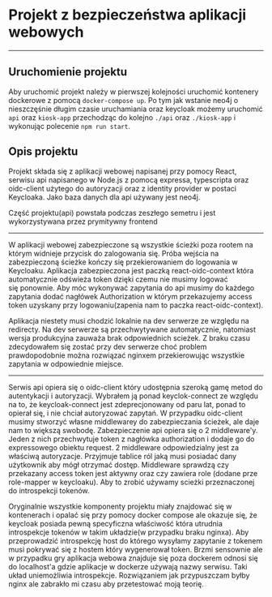 # Projekt z bezpieczeństwa aplikacji webowych

---

## Uruchomienie projektu

Aby uruchomić projekt należy w pierwszej kolejności uruchomić kontenery dockerowe z pomocą `docker-compose up`. Po tym jak wstanie neo4j o nieszczęśnie długim czasie uruchamiania oraz keycloak możemy uruchomić `api` oraz `kiosk-app` przechodząc do kolejno `./api` oraz `./kiosk-app` i wykonując polecenie `npm run start`.

## Opis projektu

Projekt składa się z aplikacji webowej napisanej przy pomocy React, serwisu api napisanego w Node.js z pomocą expressa, typescripta oraz oidc-client użytego do autoryzacji oraz z identity provider w postaci Keycloaka. Jako baza danych dla api używany jest neo4j.

Część projektu(api) powstała podczas zeszłego semetru i jest wykorzystywana przez prymitywny frontend

---

W aplikacji webowej zabezpieczone są wszystkie ścieżki poza rootem na którym widnieje przycisk do zalogowania się. Próba wejścia na zabezpieczoną ścieżke kończy się przekierowaniem do logowania w Keycloaku. Aplikacja zabezpieczona jest paczką react-oidc-context która automatycznie odświeża token dzięki czemu nie musimy logować się ponownie. Aby móc wykonywać zapytania do api musimy do każdego zapytania dodać nagłówek Authorization w którym przekazujemy access token uzyskany przy logowaniu(zapenia nam to paczka react-oidc-context).

Aplikacja niestety musi chodzić lokalnie na dev serwerze ze względu na redirecty. Na dev serwerze są przechwytywane automatycznie, natomiast wersja produkcyjna zauważa brak odpowiednich scieżek. Z braku czasu zdecydowałem się zostać przy dev serwerze choć problem prawdopodobnie można rozwiązać nginxem przekierowując wszystkie zapytania w odpowiednie miejsce.

---

Serwis api opiera się o oidc-client który udostępnia szeroką gamę metod do autentykacji i autoryzacji. Wybrałem ją ponad keyclok-connect ze względu na to, że keycloak-connect jest zdeprecjonowany od paru lat, ponad to opierał się, i nie chciał autoryzować zapytań. W przypadku oidc-client musimy stworzyć własne middlewarey do zabezpieczania ścieżek, ale daje nam to większą swobodę. Zabezpieczenie api opiera się o 2 middleware'y. Jeden z nich przechwytuje token z nagłówka authorization i dodaje go do expressowego obiektu request.
2 middleware odpowiedzialny jest za właściwą autoryzacje. Przyjmuje tablice ról jaką musi posiadać dany użytkownik aby mógł otrzymać dostęp. Middleware sprawdzą czy przekazany access token jest aktywny oraz czy zawiera role (dodane prze role-mapper w keycloaku). Aby to zrobić używamy scieżki przeznaczonej do introspekcji tokenów. 

Oryginalnie wszystkie komponenty projektu miały znajdować się w kontenerach i opalać się przy pomocy docker compose ale okazuje się, że keycloak posiada pewną specyficzna właściwość która utrudnia introspekcje tokenów w takim układzie(w przypadku braku nginxa). Aby przeprowadzić introspekcję host do którego wysyłamy zapytanie z tokenem musi pokrywać się z hostem który wygenerował token. Brzmi sensownie ale w przypadku gry aplikacja webowa znajduje się poza dockerem odnosi się do localhost'a gdzie aplikacje w dockerze używają nazwy serwisu. Taki układ uniemożliwia introspekcje. Rozwiązaniem jak przypuszczam byłby nginx ale zabrakło mi czasu aby przetestować moją teorię.

